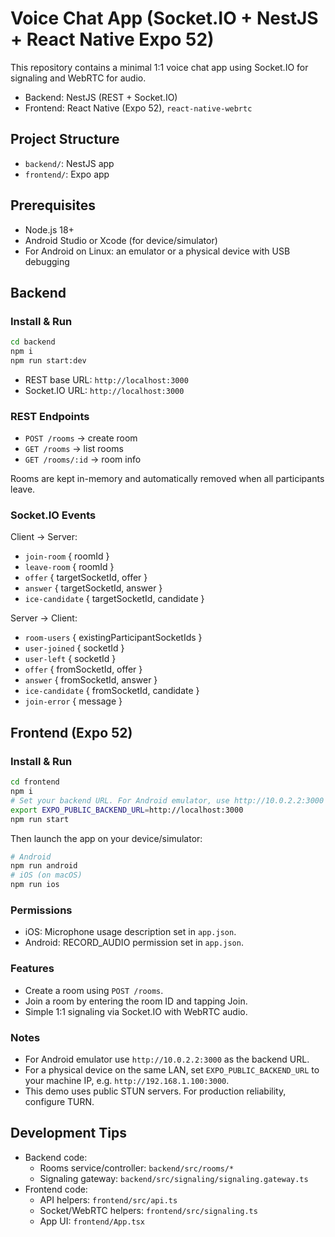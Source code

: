 # Voice Chat App (Socket.IO + NestJS + React Native Expo 52)

This repository contains a minimal 1:1 voice chat app using Socket.IO for signaling and WebRTC for audio.

- Backend: NestJS (REST + Socket.IO)
- Frontend: React Native (Expo 52), `react-native-webrtc`

## Project Structure

- `backend/`: NestJS app
- `frontend/`: Expo app

## Prerequisites

- Node.js 18+
- Android Studio or Xcode (for device/simulator)
- For Android on Linux: an emulator or a physical device with USB debugging

## Backend

### Install & Run

```bash
cd backend
npm i
npm run start:dev
```

- REST base URL: `http://localhost:3000`
- Socket.IO URL: `http://localhost:3000`

### REST Endpoints

- `POST /rooms` → create room
- `GET /rooms` → list rooms
- `GET /rooms/:id` → room info

Rooms are kept in-memory and automatically removed when all participants leave.

### Socket.IO Events

Client → Server:

- `join-room` { roomId }
- `leave-room` { roomId }
- `offer` { targetSocketId, offer }
- `answer` { targetSocketId, answer }
- `ice-candidate` { targetSocketId, candidate }

Server → Client:

- `room-users` { existingParticipantSocketIds }
- `user-joined` { socketId }
- `user-left` { socketId }
- `offer` { fromSocketId, offer }
- `answer` { fromSocketId, answer }
- `ice-candidate` { fromSocketId, candidate }
- `join-error` { message }

## Frontend (Expo 52)

### Install & Run

```bash
cd frontend
npm i
# Set your backend URL. For Android emulator, use http://10.0.2.2:3000
export EXPO_PUBLIC_BACKEND_URL=http://localhost:3000
npm run start
```

Then launch the app on your device/simulator:

```bash
# Android
npm run android
# iOS (on macOS)
npm run ios
```

### Permissions

- iOS: Microphone usage description set in `app.json`.
- Android: RECORD_AUDIO permission set in `app.json`.

### Features

- Create a room using `POST /rooms`.
- Join a room by entering the room ID and tapping Join.
- Simple 1:1 signaling via Socket.IO with WebRTC audio.

### Notes

- For Android emulator use `http://10.0.2.2:3000` as the backend URL.
- For a physical device on the same LAN, set `EXPO_PUBLIC_BACKEND_URL` to your machine IP, e.g. `http://192.168.1.100:3000`.
- This demo uses public STUN servers. For production reliability, configure TURN.

## Development Tips

- Backend code:
  - Rooms service/controller: `backend/src/rooms/*`
  - Signaling gateway: `backend/src/signaling/signaling.gateway.ts`
- Frontend code:
  - API helpers: `frontend/src/api.ts`
  - Socket/WebRTC helpers: `frontend/src/signaling.ts`
  - App UI: `frontend/App.tsx`

